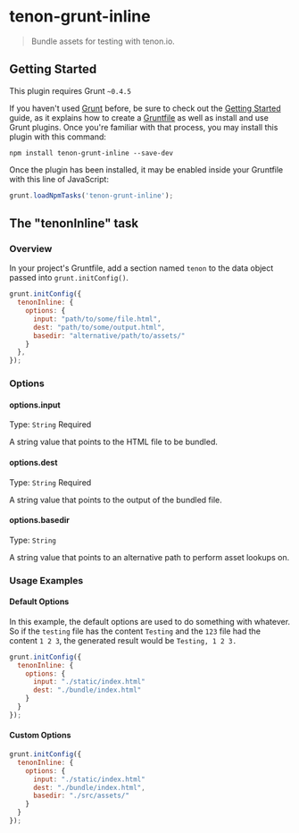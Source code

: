 # tenon-grunt-inline

> Bundle assets for testing with tenon.io.

## Getting Started
This plugin requires Grunt `~0.4.5`

If you haven't used [Grunt](http://gruntjs.com/) before, be sure to check out the [Getting Started](http://gruntjs.com/getting-started) guide, as it explains how to create a [Gruntfile](http://gruntjs.com/sample-gruntfile) as well as install and use Grunt plugins. Once you're familiar with that process, you may install this plugin with this command:

```shell
npm install tenon-grunt-inline --save-dev
```

Once the plugin has been installed, it may be enabled inside your Gruntfile with this line of JavaScript:

```js
grunt.loadNpmTasks('tenon-grunt-inline');
```

## The "tenonInline" task

### Overview
In your project's Gruntfile, add a section named `tenon` to the data object passed into `grunt.initConfig()`.

```js
grunt.initConfig({
  tenonInline: {
    options: {
      input: "path/to/some/file.html",
      dest: "path/to/some/output.html",
      basedir: "alternative/path/to/assets/"
    }
  },
});
```

### Options

#### options.input
Type: `String`
Required

A string value that points to the HTML file to be bundled.

#### options.dest
Type: `String`
Required

A string value that points to the output of the bundled file.

#### options.basedir
Type: `String`

A string value that points to an alternative path to perform asset lookups on.

### Usage Examples

#### Default Options
In this example, the default options are used to do something with whatever. So if the `testing` file has the content `Testing` and the `123` file had the content `1 2 3`, the generated result would be `Testing, 1 2 3.`

```js
grunt.initConfig({
  tenonInline: {
    options: {
      input: "./static/index.html"
      dest: "./bundle/index.html"
    }
  }
});
```

#### Custom Options

```js
grunt.initConfig({
  tenonInline: {
    options: {
      input: "./static/index.html"
      dest: "./bundle/index.html",
      basedir: "./src/assets/"
    }
  }
});
```
